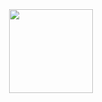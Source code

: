 <div align="center">
  <div>
    <img height = "150" width = "150" src="https://cdn.jsdelivr.net/gh/devicons/devicon@latest/icons/prometheus/prometheus-original-wordmark.svg" />
  </div>
</div>
